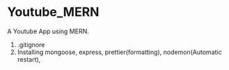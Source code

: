 # Youtube_MERN
A Youtube App using MERN.
1. .gitignore 
2. Installing mongoose, express, prettier(formatting), nodemon(Automatic restart), 

